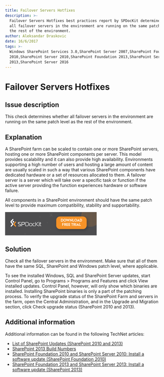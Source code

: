```yaml
---
title: Failover Servers Hotfixes
description: >-
  Failover Servers Hotfixes best practices report by SPDocKit determines whether
  all failover servers in the environment are running on the same patch level as
  the rest of the environment.
author: Aleksandar Draskovic
date: 16/6/2017
tags: >-
  Windows SharePoint Services 3.0,SharePoint Server 2007,SharePoint Foundation
  2010,SharePoint Server 2010,SharePoint Foundation 2013,SharePoint Server
  2013,SharePoint Server 2016
---
```


# Failover Servers Hotfixes

## Issue description

This check determines whether all failover servers in the environment are running on the same patch level as the rest of the environment.

## Explanation

A SharePoint farm can be scaled to contain one or more SharePoint servers, hosting one or more SharePoint components per server. This model provides scalability and it can also provide high availability. Environments supporting a high number of users and hosting a large amount of content are usually scaled in such a way that various SharePoint components have dedicated hardware or a set of resources allocated to them. A failover server is a server which will take over a specific task or function if the active server providing the function experiences hardware or software failure.

All components in a SharePoint environment should have the same patch level to provide maximum compatibility, stability and supportability.

[![Download SPDocKit](/.gitbook/assets/spdockit_download.png)](http://bit.ly/2US0Zna)

## Solution

Check all the failover servers in the environment. Make sure that all of them have the same SQL, SharePoint and Windows patch level, where applicable.

To see the installed Windows, SQL and SharePoint Server updates, start Control Panel, go to Programs &gt; Programs and Features and click View installed updates. Control Panel, however, will only show which binaries are installed. Installing SharePoint binaries is only a part of the patching process. To verify the upgrade status of the SharePoint Farm and servers in the farm, open the Central Administration, and in the Upgrade and Migration section, click Check upgrade status \(SharePoint 2010 and 2013\).

## Additional information

Additional information can be found in the following TechNet articles:

* [List of SharePoint Updates \(SharePoint 2010 and 2013\)](https://technet.microsoft.com/en-us/library/dn789211%28v=office.14%29.aspx)
* [SharePoint 2013 Build Numbers](http://www.toddklindt.com/blog/Lists/Posts/Post.aspx?ID=346)
* [SharePoint Foundation 2010 and SharePoint Server 2010: Install a software update \(SharePoint Foundation 2010\)](https://technet.microsoft.com/en-us/library/ff806325%28v=office.14%29.aspx)
* [SharePoint Foundation 2013 and SharePoint Server 2013: Install a software update \(SharePoint 2013\)](https://technet.microsoft.com/en-us/library/ff806338.aspx)

